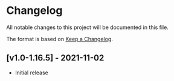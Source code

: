 # Changelog
All notable changes to this project will be documented in this file.

The format is based on [Keep a Changelog].

## [v1.0-1.16.5] - 2021-11-02
- Initial release

[Keep a Changelog]: https://keepachangelog.com/en/1.0.0/
[Puzzles Lib]: https://www.curseforge.com/minecraft/mc-mods/puzzles-lib